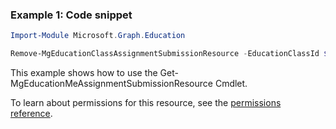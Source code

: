 ### Example 1: Code snippet

```powershellImport-Module Microsoft.Graph.Education

Remove-MgEducationClassAssignmentSubmissionResource -EducationClassId $educationClassId -EducationAssignmentId $educationAssignmentId -EducationSubmissionId $educationSubmissionId -EducationSubmissionResourceId $educationSubmissionResourceId
```
This example shows how to use the Get-MgEducationMeAssignmentSubmissionResource Cmdlet.
To learn about permissions for this resource, see the [permissions reference](/graph/permissions-reference).

